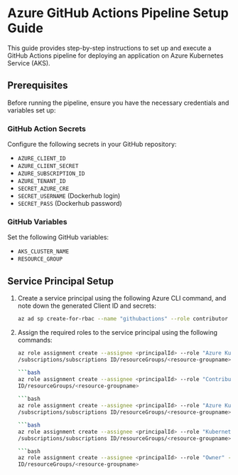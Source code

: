 # Azure GitHub Actions Pipeline Setup Guide

This guide provides step-by-step instructions to set up and execute a GitHub Actions pipeline for deploying an application on Azure Kubernetes Service (AKS).

## Prerequisites

Before running the pipeline, ensure you have the necessary credentials and variables set up:

### GitHub Action Secrets

Configure the following secrets in your GitHub repository:
- `AZURE_CLIENT_ID`
- `AZURE_CLIENT_SECRET`
- `AZURE_SUBSCRIPTION_ID`
- `AZURE_TENANT_ID`
- `SECRET_AZURE_CRE`
- `SECRET_USERNAME` (Dockerhub login)
- `SECRET_PASS` (Dockerhub password)

### GitHub Variables
Set the following GitHub variables:
- `AKS_CLUSTER_NAME`
- `RESOURCE_GROUP`

## Service Principal Setup

1. Create a service principal using the following Azure CLI command, and note down the generated Client ID and secrets:
   
   ```bash
   az ad sp create-for-rbac --name "githubactions" --role contributor --scopes /subscriptions/595cde91-1448-4867-beca-c97b439bbc31/resourceGroups/test_env --sdk-auth
2. Assign the required roles to the service principal using the following commands:
   
   ```bash
   az role assignment create --assignee <principalId> --role "Azure Kubernetes Service Cluster User Role" --scope 
   /subscriptions/subscriptions ID/resourceGroups/<resource-groupname>
   
   ```bash
   az role assignment create --assignee <principalId> --role "Contributor" --scope /subscriptions/subscriptions 
   ID/resourceGroups/<resource-groupname>
    
   ```bash
   az role assignment create --assignee <principalId> --role "Azure Kubernetes Service Contributor Role" --scope 
   /subscriptions/subscriptions ID/resourceGroups/<resource-groupname>

   ```bash
   az role assignment create --assignee <principalId> --role "Kubernetes Extension Contributor" --scope 
   /subscriptions/subscriptions ID/resourceGroups/<resource-groupname>

   ```bash
   az role assignment create --assignee <principalId> --role "Owner" --scope /subscriptions/subscriptions 
   ID/resourceGroups/<resource-groupname>
